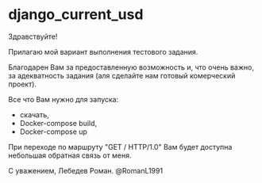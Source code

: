 # django_current_usd

Здравствуйте! 

Прилагаю мой вариант выполнения тестового задания.

Благодарен Вам за предоставленную возможность и, что очень важно,
за адекватность задания (аля сделайте нам готовый комерческий проект).

Все что Вам нужно для запуска:
 - скачать,
 - Docker-compose build,
 - Docker-compose up

При переходе по маршруту "GET / HTTP/1.0" Вам будет доступна небольшая 
обратная связь от меня.

С уважением, Лебедев Роман.
    @RomanL1991
